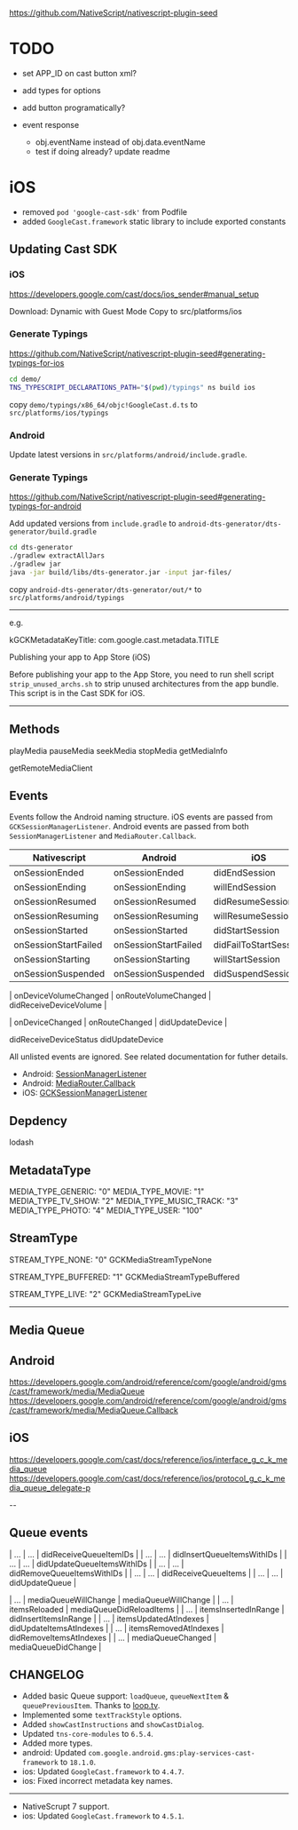 https://github.com/NativeScript/nativescript-plugin-seed

# TODO

- set APP_ID on cast button xml?

- add types for options

- add button programatically?

- event response
  - obj.eventName instead of obj.data.eventName
  - test if doing already? update readme

# iOS

- removed `pod 'google-cast-sdk'` from Podfile
- added `GoogleCast.framework` static library to include exported constants

## Updating Cast SDK

### iOS

https://developers.google.com/cast/docs/ios_sender#manual_setup

Download: Dynamic with Guest Mode
Copy to src/platforms/ios

### Generate Typings

https://github.com/NativeScript/nativescript-plugin-seed#generating-typings-for-ios

```sh
cd demo/
TNS_TYPESCRIPT_DECLARATIONS_PATH="$(pwd)/typings" ns build ios
```

copy `demo/typings/x86_64/objc!GoogleCast.d.ts`
to `src/platforms/ios/typings`

### Android

Update latest versions in `src/platforms/android/include.gradle`.

### Generate Typings

https://github.com/NativeScript/nativescript-plugin-seed#generating-typings-for-android

Add updated versions from `include.gradle` to `android-dts-generator/dts-generator/build.gradle`

```sh
cd dts-generator
./gradlew extractAllJars
./gradlew jar
java -jar build/libs/dts-generator.jar -input jar-files/
```

copy `android-dts-generator/dts-generator/out/*`
to `src/platforms/android/typings`

---
e.g.

kGCKMetadataKeyTitle: com.google.cast.metadata.TITLE

Publishing your app to App Store (iOS)

Before publishing your app to the App Store, you need to run shell script `strip_unused_archs.sh` to strip unused architectures from the app bundle. This script is in the Cast SDK for iOS.

---

## Methods

playMedia
pauseMedia
seekMedia
stopMedia
getMediaInfo

getRemoteMediaClient

## Events

Events follow the Android naming structure. iOS events are passed from `GCKSessionManagerListener`. Android events are passed from both `SessionManagerListener` and `MediaRouter.Callback`.

| Nativescript          | Android               | iOS                    |
| --------------------- | --------------------- | ---------------------- |
| onSessionEnded        | onSessionEnded        | didEndSession          |
| onSessionEnding       | onSessionEnding       | willEndSession         |
| onSessionResumed      | onSessionResumed      | didResumeSession       |
| onSessionResuming     | onSessionResuming     | willResumeSession      |
| onSessionStarted      | onSessionStarted      | didStartSession        |
| onSessionStartFailed  | onSessionStartFailed  | didFailToStartSession  |
| onSessionStarting     | onSessionStarting     | willStartSession       |
| onSessionSuspended    | onSessionSuspended    | didSuspendSession      |

| onDeviceVolumeChanged | onRouteVolumeChanged  | didReceiveDeviceVolume |


| onDeviceChanged       | onRouteChanged        | didUpdateDevice        |

didReceiveDeviceStatus
didUpdateDevice


All unlisted events are ignored. See related documentation for futher details.

 - Android: [SessionManagerListener](https://developers.google.com/android/reference/com/google/android/gms/cast/framework/SessionManagerListener)
 - Android: [MediaRouter.Callback](https://developer.android.com/reference/android/support/v7/media/MediaRouter.Callback)
 - iOS: [GCKSessionManagerListener](https://developers.google.com/cast/v3/reference/ios/protocol_g_c_k_session_manager_listener-p)

## Depdency
lodash

## MetadataType
MEDIA_TYPE_GENERIC: "0"
MEDIA_TYPE_MOVIE: "1"
MEDIA_TYPE_TV_SHOW: "2"
MEDIA_TYPE_MUSIC_TRACK: "3"
MEDIA_TYPE_PHOTO: "4"
MEDIA_TYPE_USER: "100"

## StreamType

STREAM_TYPE_NONE: "0"
GCKMediaStreamTypeNone

STREAM_TYPE_BUFFERED: "1"
GCKMediaStreamTypeBuffered

STREAM_TYPE_LIVE: "2"
GCKMediaStreamTypeLive

---

## Media Queue

## Android

https://developers.google.com/android/reference/com/google/android/gms/cast/framework/media/MediaQueue
https://developers.google.com/android/reference/com/google/android/gms/cast/framework/media/MediaQueue.Callback

## iOS

https://developers.google.com/cast/docs/reference/ios/interface_g_c_k_media_queue
https://developers.google.com/cast/docs/reference/ios/protocol_g_c_k_media_queue_delegate-p

--

## Queue events

| ...  | ...       | didReceiveQueueItemIDs        |
| ...  | ...       | didInsertQueueItemsWithIDs    |
| ...  | ...       | didUpdateQueueItemsWithIDs    |
| ...  | ...       | didRemoveQueueItemsWithIDs    |
| ...  | ...       | didReceiveQueueItems          |
| ...  | ...       | didUpdateQueue                |

| ...  | mediaQueueWillChange   | mediaQueueWillChange       |
| ...  | itemsReloaded          | mediaQueueDidReloadItems   |
| ...  | itemsInsertedInRange   | didInsertItemsInRange      |
| ...  | itemsUpdatedAtIndexes  | didUpdateItemsAtIndexes    |
| ...  | itemsRemovedAtIndexes  | didRemoveItemsAtIndexes    |
| ...  | mediaQueueChanged      | mediaQueueDidChange        |

## CHANGELOG

- Added basic Queue support: `loadQueue`, `queueNextItem` & `queuePreviousItem`. Thanks to [loop.tv](https://loop.tv/).
- Implemented some `textTrackStyle` options.
- Added `showCastInstructions` and `showCastDialog`.
- Updated `tns-core-modules` to `6.5.4`.
- Added more types.
- android: Updated `com.google.android.gms:play-services-cast-framework` to `18.1.0`.
- ios: Updated `GoogleCast.framework` to `4.4.7`.
- ios: Fixed incorrect metadata key names.

---

- NativeScrupt 7 support.
- ios: Updated `GoogleCast.framework` to `4.5.1`.
